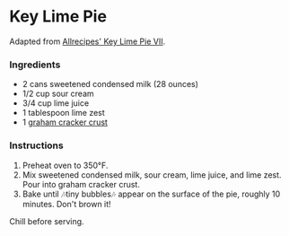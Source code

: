 # Key Lime Pie

Adapted from [Allrecipes' Key Lime Pie VII](http://allrecipes.com/recipe/15880/key-lime-pie-vii/).

### Ingredients

- 2 cans sweetened condensed milk (28 ounces)
- 1/2 cup sour cream
- 3/4 cup lime juice
- 1 tablespoon lime zest
- 1 [graham cracker crust](graham-cracker-crust.md)

### Instructions

1. Preheat oven to 350&deg;F.
2. Mix sweetened condensed milk, sour cream, lime juice, and lime zest. Pour into graham cracker crust.
3. Bake until 🎶tiny bubbles🎶 appear on the surface of the pie, roughly 10 minutes. Don't brown it!

Chill before serving.
